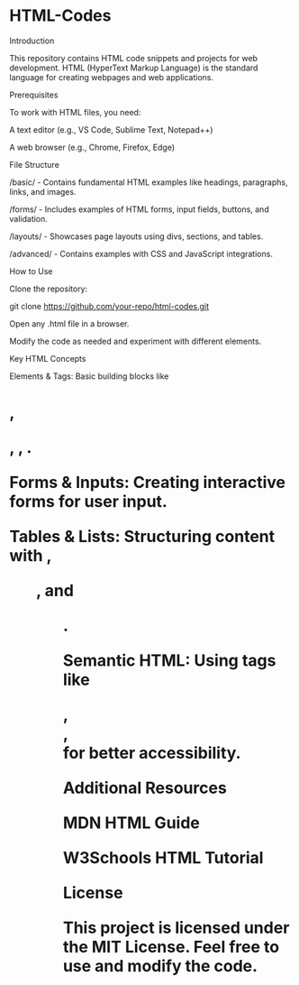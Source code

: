 # HTML-Codes
Introduction

This repository contains HTML code snippets and projects for web development. HTML (HyperText Markup Language) is the standard language for creating webpages and web applications.

Prerequisites

To work with HTML files, you need:

A text editor (e.g., VS Code, Sublime Text, Notepad++)

A web browser (e.g., Chrome, Firefox, Edge)

File Structure

/basic/ - Contains fundamental HTML examples like headings, paragraphs, links, and images.

/forms/ - Includes examples of HTML forms, input fields, buttons, and validation.

/layouts/ - Showcases page layouts using divs, sections, and tables.

/advanced/ - Contains examples with CSS and JavaScript integrations.

How to Use

Clone the repository:

git clone https://github.com/your-repo/html-codes.git

Open any .html file in a browser.

Modify the code as needed and experiment with different elements.

Key HTML Concepts

Elements & Tags: Basic building blocks like <h1>, <p>, <a>, <img>.

Forms & Inputs: Creating interactive forms for user input.

Tables & Lists: Structuring content with <table>, <ul>, and <ol>.

Semantic HTML: Using tags like <article>, <nav>, <section> for better accessibility.

Additional Resources

MDN HTML Guide

W3Schools HTML Tutorial

License

This project is licensed under the MIT License. Feel free to use and modify the code.

